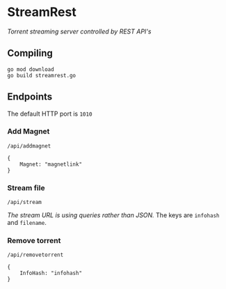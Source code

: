 # StreamRest
*Torrent streaming server controlled by REST API's*

## Compiling
```
go mod download
go build streamrest.go
```

## Endpoints
The default HTTP port is `1010`

### Add Magnet
`/api/addmagnet`
```
{
    Magnet: "magnetlink"
}
```

### Stream file
`/api/stream`

*The stream URL is using queries rather than JSON.*
The keys are `infohash` and `filename`.

### Remove torrent
`/api/removetorrent`
```
{
    InfoHash: "infohash"
}
```